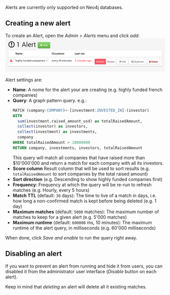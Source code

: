 
Alerts are currently only supported on Neo4j databases.

## Creating a new alert

To create an Alert, open the *Admin* > *Alerts* menu and click *add*:
![](admin-alerts.png)

Alert settings are:

- **Name**: A nome for the alert your are creating (e.g. highly funded french companies)
- **Query**: A graph pattern query. e.g.:
   ```sql
   MATCH (company:COMPANY)<-[investment:INVESTED_IN]-(investor)
   WITH
     sum(investment.raised_amount_usd) as totalRaisedAmount,
     collect(investor) as investors,
     collect(investment) as investments,
     company
   WHERE totalRaisedAmount > 10000000
   RETURN company, investments, investors, totalRaisedAmount
   ```
  This query will match all companies that have raised more than $10'000'000 and
  return a match for each company with all its investors.
- **Score column** Result column that will be used to sort results 
   (e.g. `totalRaisedAmount` to sort companies by the total raised amount)
- **Sort direction** (e.g. Descending to show highly funded companies first)
- **Frequency**: Frequency at which the query will be re-run to refresh matches (e.g. Hourly, every 5 hours)
- **Match TTL** (default: `30` days): The time to live of a match in days, i.e. how long a non-confirmed match is kept before being deleted (e.g. 1 day)
- **Maximum matches** (default: `5000` matches): The maximum number of matches to keep for a given alert (e.g. 5'000 matches)
- **Maximum runtime** (default: `600000` ms, 10 minutes): The maximum runtime of the alert query, in milliseconds (e.g. 60'000 milliseconds)

When done, click *Save and enable* to run the query right away.

## Disabling an alert

If you want to prevent an alert from running and hide it from users,
you can disabled it from the administrator user interface (*Disable* button on each alert).

Keep in mind that *deleting* an alert will delete all it existing matches.

